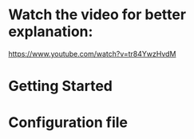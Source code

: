 # Watch the video for better explanation:

https://www.youtube.com/watch?v=tr84YwzHvdM


# Getting Started


# Configuration file

